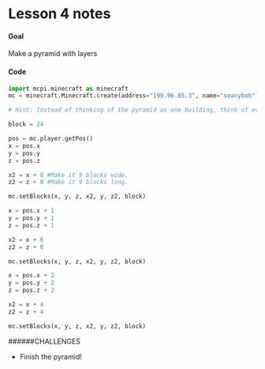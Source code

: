 # Lesson 4 notes

#### Goal
Make a pyramid with layers

#### Code
```python
import mcpi.minecraft as minecraft
mc = minecraft.Minecraft.create(address="199.96.85.3", name="seanybob")

# Hint: Instead of thinking of the pyramid as one building, think of every layer of the pyramid as a separate building that is only 1 block high.

block = 24

pos = mc.player.getPos()
x = pos.x
y = pos.y
z = pos.z

x2 = x + 8 #Make it 9 blocks wide.
z2 = z + 8 #Make it 9 blocks long.

mc.setBlocks(x, y, z, x2, y, z2, block)

x = pos.x + 1
y = pos.y + 1 
z = pos.z + 1

x2 = x + 6 
z2 = z + 6 

mc.setBlocks(x, y, z, x2, y, z2, block)

x = pos.x + 2
y = pos.y + 2 
z = pos.z + 2

x2 = x + 4 
z2 = z + 4 

mc.setBlocks(x, y, z, x2, y, z2, block)


```

######CHALLENGES 
- Finish the pyramid!